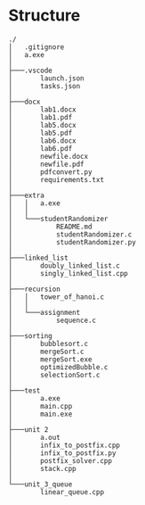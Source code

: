 


# Structure

    ./
    │   .gitignore
    │   a.exe
    │
    ├───.vscode
    │       launch.json
    │       tasks.json
    │
    ├───docx
    │       lab1.docx
    │       lab1.pdf
    │       lab5.docx
    │       lab5.pdf
    │       lab6.docx
    │       lab6.pdf
    │       newfile.docx
    │       newfile.pdf
    │       pdfconvert.py
    │       requirements.txt
    │
    ├───extra
    │   │   a.exe
    │   │
    │   └───studentRandomizer
    │           README.md
    │           studentRandomizer.c
    │           studentRandomizer.py
    │
    ├───linked_list
    │       doubly_linked_list.c
    │       singly_linked_list.cpp
    │
    ├───recursion
    │   │   tower_of_hanoi.c
    │   │
    │   └───assignment
    │           sequence.c
    │
    ├───sorting
    │       bubblesort.c
    │       mergeSort.c
    │       mergeSort.exe
    │       optimizedBubble.c
    │       selectionSort.c
    │
    ├───test
    │       a.exe
    │       main.cpp
    │       main.exe
    │
    ├───unit 2
    │       a.out
    │       infix_to_postfix.cpp
    │       infix_to_postfix.py
    │       postfix_solver.cpp
    │       stack.cpp
    │
    └───unit_3_queue
            linear_queue.cpp